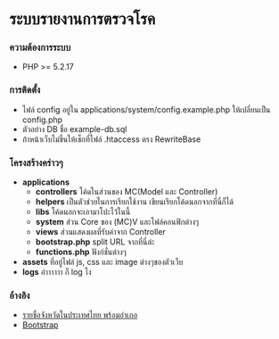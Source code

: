 # ระบบรายงานการตรวจโรค
### ความต้องการระบบ
- PHP >= 5.2.17

### การติดตั้ง
- ไฟล์ config อยู่ใน applications/system/config.example.php ให้เปลี่ยนเป็น config.php
- ตัวอย่าง DB ชื่อ example-db.sql
- ถ้าหน้าเว็บไม่ขึ้นให้เช็กที่ไฟล์ .htaccess ตรง RewriteBase

### โครงสร้างคร่าวๆ
- **applications** 
    - **controllers** โค้ดในส่วนของ MC(Model และ Controller)
    - **helpers** เป็นตัวช่วยในการเรียกใช้งาน เขียนเรียกโค้ดนอกจากที่นี่ก็ได้
    - **libs** โค้ดนอกจะเอามาโปะไว้ในนี้
    - **system** ส่วน Core ของ (MC)V และไฟล์คอนฟิกต่างๆ
    - **views** ส่วนแสดงผลที่รับค่าจาก Controller
    - **bootstrap.php** split URL จากที่นี่ล่ะ
    - **functions.php** ฟังก์ชั่นต่างๆ
- **assets** ที่อยู่ไฟล์ js, css และ image ต่างๆของตัวเว็บ
- **logs** อ่าาาาาา ก็ log ไง

### อ้างอิง
- [รายชื่อจังหวัดในประเทศไทย พร้อมอำเภอ](https://github.com/parsilver/thailand-provinces)
- [Bootstrap](https://getbootstrap.com/)